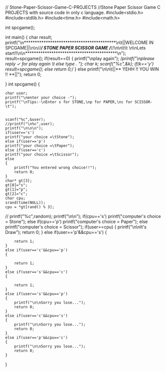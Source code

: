 // Stone-Paper-Scissor-Game-C-PROJECTS
//Stone Paper Scissor Game C PROJECTS  with source code in only c language.
#include<stdio.h>
#include<stdlib.h>
#include<time.h>
#include<math.h>

int spcgame();

	
int main()
{
	char result;
	printf("\n******************************************\n\t||WELCOME IN SPCGAME||\n\n//*****/ STONE PAPER SCISSOR GAME /*****//\n\n\t\t    \n\nLets start!!\n\n******************************************\n");
	result=spcgame();
	if(result==0)
	{
		printf("\nplay again");
		/*printf("\nplease reply ✓ for play again \t else type . ");
		char k;
		scanf("%c",&k);
		if(k=='y')
		result=spcgame();
		else
		return 0;*/
	}
	else 
		printf("\n\n\t||** YEHH !! YOU WIN !! **||");
	return 0;
	
}
int spcgame()
{
	
	char user;
	printf("\nenter your choice -");
	printf("\nTips:-\nEnter s for STONE,\np for PAPER,\nc for SCISSOR-\t");
 
	
	scanf("%c",&user);
	//printf("\n%c",user);
	printf("\n\n\n");
	if(user=='s')
	printf("your choice =\tStone");
	else if(user=='p')
	printf("your choice =\tPaper");
	else if(user=='c')
	printf("your choice =\tScissor");
	else
	{
		printf("You entered wrong choice!!");
		return 0;
	}
	char* gt[3];
	gt[0]="s";
	gt[1]="p";
	gt[2]="c";
	char cpu;
    srand(time(NULL));
    cpu = *gt[rand() % 3];
   // printf("%c",random);
	printf("\n\n");
	if(cpu=='s')
	printf("computer's choice = Stone");
	else if(cpu=='p')
	printf("computer's choice = Paper");
	else 
	printf("computer's choice = Scissor");
	if(user==cpu)
	{
	printf("\n\nIt's Draw");
	return 0;
	}
	else if(user=='p'&&cpu=='s')
	{
		
		return 1;
	}
	else if(user=='c'&&cpu=='p')
	{
		
		return 1;
	}
	else if(user=='s'&&cpu=='c')
	{
		
		return 1;
	}
	else if(user=='s'&&cpu=='p')
	{
		printf("\n\nSorry you lose...");
		return 0;
	}
	else if(user=='c'&&cpu=='s')
	{
		printf("\n\nSorry you lose...");
		return 0;
	}
	else if(user=='p'&&cpu=='c')
	{
		printf("\n\nSorry you lose...");
		return 0;
	}
}

